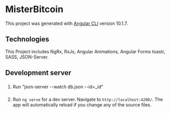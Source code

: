 # MisterBitcoin

This project was generated with [Angular CLI](https://github.com/angular/angular-cli) version 10.1.7.
## Technologies
This Project includes NgRx, RxJs, Angular Animations, Angular Forms toastr, SASS, JSON-Server.

## Development server
###
1. Run "json-server --watch db.json --id=_id"
###
2. Run `ng serve` for a dev server. Navigate to `http://localhost:4200/`. The app will automatically reload if you change any of the source files.




